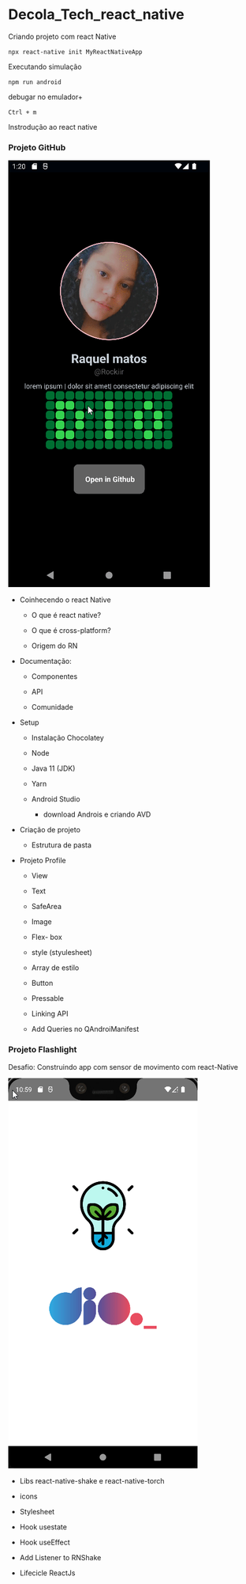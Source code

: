 # Decola_Tech_react_native

Criando projeto com react Native

```
npx react-native init MyReactNativeApp
```

Executando simulação 

```
npm run android
```

debugar no emulador+

```
Ctrl + m
```

Instrodução ao react native

### Projeto GitHub

<img src="https://raw.githubusercontent.com/rockiir/Decola_Tech_react_native/main/imagens/gitapp2.gif">

- Coinhecendo o react Native
  
  - O que é react native?
  
  - O que é cross-platform?
  
  - Origem do RN

- Documentação:
  
  - Componentes 
  
  - API
  
  - Comunidade

- Setup
  
  - Instalação Chocolatey
  
  - Node
  
  - Java 11 (JDK)
  
  - Yarn
  
  - Android Studio
    
    - download Androis e criando  AVD

- Criação de projeto
  
  - Estrutura de pasta

- Projeto Profile
  
  - View
  
  - Text
  
  - SafeArea
  
  - Image
  
  - Flex- box
  
  - style (styulesheet)
  
  - Array de estilo
  
  - Button
  
  - Pressable
  
  - Linking API
  
  - Add Queries no QAndroiManifest
  
  

### Projeto Flashlight



Desafio: Construindo app com sensor de movimento com react-Native

![APP Flashlight](https://raw.githubusercontent.com/rockiir/Decola_Tech_react_native/main/imagens/flashligt.gif)

- Libs react-native-shake e react-native-torch

- icons

- Stylesheet

- Hook usestate

- Hook useEffect

- Add Listener to RNShake

- Lifecicle ReactJs
